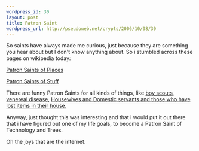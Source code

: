 ```yaml
--- 
wordpress_id: 30
layout: post
title: Patron Saint
wordpress_url: http://pseudoweb.net/crypts/2006/10/08/30
---
```

So saints have always made me curious, just because they are something you hear about but I don't know anything about. So i stumbled across these pages on wikipedia today:

<a href="http://en.wikipedia.org/wiki/Patron_saints_of_places">Patron Saints of Places</a>

<a href="http://en.wikipedia.org/wiki/Patron_saints_of_occupations_and_activities">Patron Saints of Stuff</a>

There are funny Patron Saints for all kinds of things, like <a href="http://en.wikipedia.org/wiki/Saint_Amand">boy scouts</a>, <a href="http://en.wikipedia.org/wiki/Fiacre">venereal disease</a>, <a href="http://en.wikipedia.org/wiki/Zita">Housewives and Domestic servants and those who have lost items in their house.</a>

Anyway, just thought this was interesting and that i would put it out there that i have figured out one of my life goals, to become a Patron Saint of Technology and Trees.

Oh the joys that are the internet.
